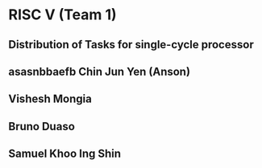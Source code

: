# RISC V (Team 1) 

## Distribution of Tasks for single-cycle processor 

 asasnbbaefb
 Chin Jun Yen (Anson)
 - 
 Vishesh Mongia 
 - 
 Bruno Duaso
 - 
 Samuel Khoo Ing Shin
 - 

 
